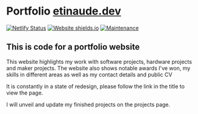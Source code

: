 # Portfolio [etinaude.dev](https://etinaude.netlify.com/)

[![Netlify Status](https://api.netlify.com/api/v1/badges/9e07637f-e9c5-4e9c-bcbe-73895e1b68d2/deploy-status)](https://app.netlify.com/sites/laughing-goldstine-bce290/deploys)
[![Website shields.io](https://img.shields.io/website-up-down-green-red/http/shields.io.svg)](http://shields.io/)
[![Maintenance](https://img.shields.io/badge/Maintained%3F-yes-green.svg)](https://GitHub.com/Naereen/StrapDown.js/graphs/commit-activity)

## This is code for a portfolio website

This website highlights my work with software projects, hardware projects and maker projects. The website also shows notable awards I've won, my skills in different areas as well as my contact details and public CV

It is constantly in a state of redesign, please follow the link in the title to view the page.

I will unveil and update my finished projects on the projects page.
